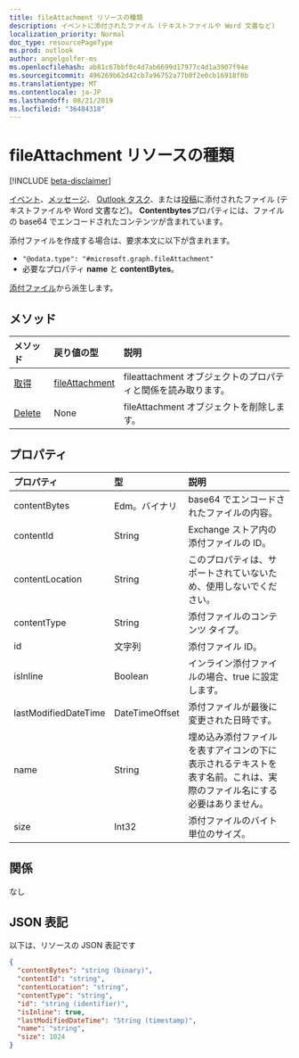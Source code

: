 ```yaml
---
title: fileAttachment リソースの種類
description: イベントに添付されたファイル (テキストファイルや Word 文書など)
localization_priority: Normal
doc_type: resourcePageType
ms.prod: outlook
author: angelgolfer-ms
ms.openlocfilehash: ab81c67bbf0c4d7ab6699d17977c4d1a3907f94e
ms.sourcegitcommit: 496269b62d42cb7a96752a77b0f2e0cb16918f0b
ms.translationtype: MT
ms.contentlocale: ja-JP
ms.lasthandoff: 08/21/2019
ms.locfileid: "36484318"
---
```

# <a name="fileattachment-resource-type"></a>fileAttachment リソースの種類

[!INCLUDE [beta-disclaimer](../../includes/beta-disclaimer.md)]

[イベント](../resources/event.md)、[メッセージ](../resources/message.md)、 [Outlook タスク](../resources/outlooktask.md)、または[投稿](../resources/post.md)に添付されたファイル (テキストファイルや Word 文書など)。 **Contentbytes**プロパティには、ファイルの base64 でエンコードされたコンテンツが含まれています。  

添付ファイルを作成する場合は、要求本文に以下が含まれます。

* `"@odata.type": "#microsoft.graph.fileAttachment"`
* 必要なプロパティ **name** と **contentBytes**。

[添付ファイル](attachment.md)から派生します。

## <a name="methods"></a>メソッド

| メソッド       | 戻り値の型  |説明|
|:---------------|:--------|:----------|
|[取得](../api/attachment-get.md) | [fileAttachment](fileattachment.md) |fileattachment オブジェクトのプロパティと関係を読み取ります。|
|[Delete](../api/attachment-delete.md) | None |fileAttachment オブジェクトを削除します。 |

## <a name="properties"></a>プロパティ
| プロパティ     | 型   |説明|
|:---------------|:--------|:----------|
|contentBytes|Edm。バイナリ|base64 でエンコードされたファイルの内容。|
|contentId|String|Exchange ストア内の添付ファイルの ID。|
|contentLocation|String|このプロパティは、サポートされていないため、使用しないでください。|
|contentType|String|添付ファイルのコンテンツ タイプ。|
|id|文字列|添付ファイル ID。|
|isInline|Boolean|インライン添付ファイルの場合、true に設定します。|
|lastModifiedDateTime|DateTimeOffset|添付ファイルが最後に変更された日時です。|
|name|String|埋め込み添付ファイルを表すアイコンの下に表示されるテキストを表す名前。これは、実際のファイル名にする必要はありません。|
|size|Int32|添付ファイルのバイト単位のサイズ。|

## <a name="relationships"></a>関係
なし


## <a name="json-representation"></a>JSON 表記

以下は、リソースの JSON 表記です

<!-- {
  "blockType": "resource",
  "baseType": "microsoft.graph.attachment",
  "keyProperty": "id",
  "optionalProperties": [

  ],
  "@odata.type": "microsoft.graph.fileAttachment"
}-->

```json
{
  "contentBytes": "string (binary)",
  "contentId": "string",
  "contentLocation": "string",
  "contentType": "string",
  "id": "string (identifier)",
  "isInline": true,
  "lastModifiedDateTime": "String (timestamp)",
  "name": "string",
  "size": 1024
}

```

<!-- uuid: 8fcb5dbc-d5aa-4681-8e31-b001d5168d79
2015-10-25 14:57:30 UTC -->
<!--
{
  "type": "#page.annotation",
  "description": "fileAttachment resource",
  "keywords": "",
  "section": "documentation",
  "tocPath": "",
  "suppressions": []
}
-->
